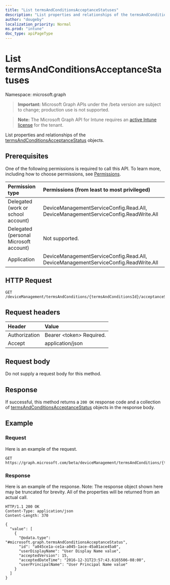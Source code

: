 ```yaml
---
title: "List termsAndConditionsAcceptanceStatuses"
description: "List properties and relationships of the termsAndConditionsAcceptanceStatus objects."
author: "dougeby"
localization_priority: Normal
ms.prod: "intune"
doc_type: apiPageType
---
```


# List termsAndConditionsAcceptanceStatuses

Namespace: microsoft.graph

> **Important:** Microsoft Graph APIs under the /beta version are subject to change; production use is not supported.

> **Note:** The Microsoft Graph API for Intune requires an [active Intune license](https://go.microsoft.com/fwlink/?linkid=839381) for the tenant.

List properties and relationships of the [termsAndConditionsAcceptanceStatus](../resources/intune-companyterms-termsandconditionsacceptancestatus.md) objects.

## Prerequisites
One of the following permissions is required to call this API. To learn more, including how to choose permissions, see [Permissions](/graph/permissions-reference).

|Permission type|Permissions (from least to most privileged)|
|:---|:---|
|Delegated (work or school account)|DeviceManagementServiceConfig.Read.All, DeviceManagementServiceConfig.ReadWrite.All|
|Delegated (personal Microsoft account)|Not supported.|
|Application|DeviceManagementServiceConfig.Read.All, DeviceManagementServiceConfig.ReadWrite.All|

## HTTP Request
<!-- {
  "blockType": "ignored"
}
-->
``` http
GET /deviceManagement/termsAndConditions/{termsAndConditionsId}/acceptanceStatuses
```

## Request headers
|Header|Value|
|:---|:---|
|Authorization|Bearer &lt;token&gt; Required.|
|Accept|application/json|

## Request body
Do not supply a request body for this method.

## Response
If successful, this method returns a `200 OK` response code and a collection of [termsAndConditionsAcceptanceStatus](../resources/intune-companyterms-termsandconditionsacceptancestatus.md) objects in the response body.

## Example

### Request
Here is an example of the request.
``` http
GET https://graph.microsoft.com/beta/deviceManagement/termsAndConditions/{termsAndConditionsId}/acceptanceStatuses
```

### Response
Here is an example of the response. Note: The response object shown here may be truncated for brevity. All of the properties will be returned from an actual call.
``` http
HTTP/1.1 200 OK
Content-Type: application/json
Content-Length: 370

{
  "value": [
    {
      "@odata.type": "#microsoft.graph.termsAndConditionsAcceptanceStatus",
      "id": "a045ce1a-ce1a-a045-1ace-45a01ace45a0",
      "userDisplayName": "User Display Name value",
      "acceptedVersion": 15,
      "acceptedDateTime": "2016-12-31T23:57:43.6165506-08:00",
      "userPrincipalName": "User Principal Name value"
    }
  ]
}
```





